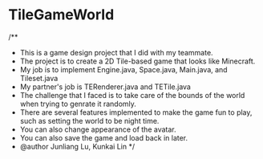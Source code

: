 # TileGameWorld
/**
 * This is a game design project that I did with my teammate.
 * The project is to create a 2D Tile-based game that looks like Minecraft.
 * My job is to implement Engine.java, Space.java, Main.java, and Tileset.java
 * My partner's job is TERenderer.java and TETile.java
 * The challenge that I faced is to take care of the bounds of the world when trying to genrate it randomly.
 * There are several features implemented to make the game fun to play, such as setting the world to be night time.
 * You can also change appearance of the avatar.
 * You can also save the game and load back in later.
 * @author Junliang Lu, Kunkai Lin
 */
